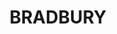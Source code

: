 ---
lastmod: '2025-04-06T06:05:20+00:00'
latitude: -34.194216
layout: suburb
longitude: 150.768408
postcode: '2560'
state: NSW
title: BRADBURY
url: /nsw/bradbury/
---